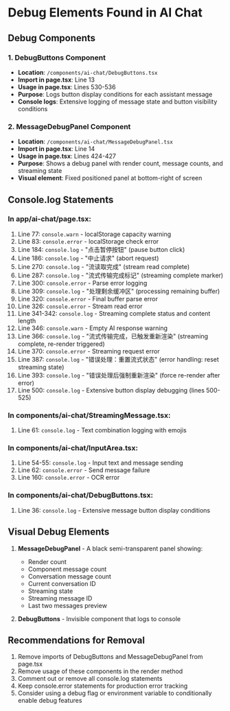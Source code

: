 # Debug Elements Found in AI Chat

## Debug Components

### 1. DebugButtons Component
- **Location**: `/components/ai-chat/DebugButtons.tsx`
- **Import in page.tsx**: Line 13
- **Usage in page.tsx**: Lines 530-536
- **Purpose**: Logs button display conditions for each assistant message
- **Console logs**: Extensive logging of message state and button visibility conditions

### 2. MessageDebugPanel Component
- **Location**: `/components/ai-chat/MessageDebugPanel.tsx`
- **Import in page.tsx**: Line 14
- **Usage in page.tsx**: Lines 424-427
- **Purpose**: Shows a debug panel with render count, message counts, and streaming state
- **Visual element**: Fixed positioned panel at bottom-right of screen

## Console.log Statements

### In app/ai-chat/page.tsx:
1. Line 77: `console.warn` - localStorage capacity warning
2. Line 83: `console.error` - localStorage check error
3. Line 184: `console.log` - "点击暂停按钮" (pause button click)
4. Line 186: `console.log` - "中止请求" (abort request)
5. Line 270: `console.log` - "流读取完成" (stream read complete)
6. Line 287: `console.log` - "流式传输完成标记" (streaming complete marker)
7. Line 300: `console.error` - Parse error logging
8. Line 309: `console.log` - "处理剩余缓冲区" (processing remaining buffer)
9. Line 320: `console.error` - Final buffer parse error
10. Line 326: `console.error` - Stream read error
11. Line 341-342: `console.log` - Streaming complete status and content length
12. Line 346: `console.warn` - Empty AI response warning
13. Line 366: `console.log` - "流式传输完成，已触发重新渲染" (streaming complete, re-render triggered)
14. Line 370: `console.error` - Streaming request error
15. Line 387: `console.log` - "错误处理：重置流式状态" (error handling: reset streaming state)
16. Line 393: `console.log` - "错误处理后强制重新渲染" (force re-render after error)
17. Line 500: `console.log` - Extensive button display debugging (lines 500-525)

### In components/ai-chat/StreamingMessage.tsx:
1. Line 61: `console.log` - Text combination logging with emojis

### In components/ai-chat/InputArea.tsx:
1. Line 54-55: `console.log` - Input text and message sending
2. Line 62: `console.error` - Send message failure
3. Line 160: `console.error` - OCR error

### In components/ai-chat/DebugButtons.tsx:
1. Line 36: `console.log` - Extensive message button display conditions

## Visual Debug Elements

1. **MessageDebugPanel** - A black semi-transparent panel showing:
   - Render count
   - Component message count
   - Conversation message count
   - Current conversation ID
   - Streaming state
   - Streaming message ID
   - Last two messages preview

2. **DebugButtons** - Invisible component that logs to console

## Recommendations for Removal

1. Remove imports of DebugButtons and MessageDebugPanel from page.tsx
2. Remove usage of these components in the render method
3. Comment out or remove all console.log statements
4. Keep console.error statements for production error tracking
5. Consider using a debug flag or environment variable to conditionally enable debug features